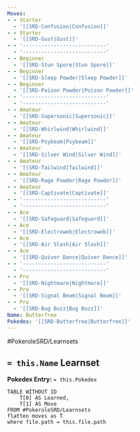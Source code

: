 ```yaml
---
Moves:
- - Starter
  - '[[SRD-Confusion|Confusion]]'
- - Starter
  - '[[SRD-Gust|Gust]]'
- - '---------------------------'
  - '---------------------------'
- - Beginner
  - '[[SRD-Stun Spore|Stun Spore]]'
- - Beginner
  - '[[SRD-Sleep Powder|Sleep Powder]]'
- - Beginner
  - '[[SRD-Poison Powder|Poison Powder]]'
- - '---------------------------'
  - '---------------------------'
- - Amateur
  - '[[SRD-Supersonic|Supersonic]]'
- - Amateur
  - '[[SRD-Whirlwind|Whirlwind]]'
- - Amateur
  - '[[SRD-Psybeam|Psybeam]]'
- - Amateur
  - '[[SRD-Silver Wind|Silver Wind]]'
- - Amateur
  - '[[SRD-Tailwind|Tailwind]]'
- - Amateur
  - '[[SRD-Rage Powder|Rage Powder]]'
- - Amateur
  - '[[SRD-Captivate|Captivate]]'
- - '---------------------------'
  - '---------------------------'
- - Ace
  - '[[SRD-Safeguard|Safeguard]]'
- - Ace
  - '[[SRD-Electroweb|Electroweb]]'
- - Ace
  - '[[SRD-Air Slash|Air Slash]]'
- - Ace
  - '[[SRD-Quiver Dance|Quiver Dance]]'
- - '---------------------------'
  - '---------------------------'
- - Pro
  - '[[SRD-Nightmare|Nightmare]]'
- - Pro
  - '[[SRD-Signal Beam|Signal Beam]]'
- - Pro
  - '[[SRD-Bug Buzz|Bug Buzz]]'
Name: Butterfree
Pokedex: '[[SRD-Butterfree|Butterfree]]'
---
```


#PokeroleSRD/Learnsets

## `= this.Name` Learnset

**Pokedex Entry:** `= this.Pokedex`

```dataview
TABLE WITHOUT ID
    T[0] AS Learned,
    T[1] AS Move
FROM #PokeroleSRD/Learnsets
flatten moves as T
where file.path = this.file.path
```
